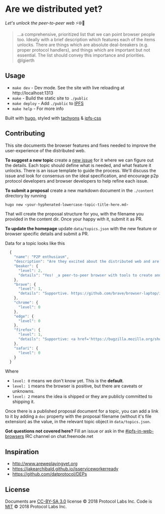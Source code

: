 # Are we distributed yet?

_Let's unlock the peer-to-peer web_ ⚡🌐🔑

> ...a comprehensive, prioritized list that we can point browser people too. Ideally with a brief description which features each of the items unlocks. There are things which are absolute deal-breakers (e.g. proper protocol handlers), and things which are important but not essential. The list should convey this importance and priorities.
> @lgierth

## Usage

- `make dev` - Dev mode. See the site with live reloading at http://localhost:1313
- `make` - Build the static site to `./public`
- `make deploy` - Add `./public` to [IPFS]
- `make help` - For more info

Built with [hugo], styled with [tachyons] & [ipfs-css]

## Contributing

This site documents the browser features and fixes needed to improve the user-experience of the distributed web.


**To suggest a new topic** create a [new issue](https://github.com/ipfs-shipyard/arewedistributedyet/issue) for it where we can figure out the details. Each topic should define what is needed, and what feature it unlocks. There is an issue template to guide the process. We'll discuss the issue and look for consensus on the ideal specification, and encourage p2p protocol developers and browser developers to help refine each issue.

**To submit a proposal** create a new markdown document in the `./content` directory by running

```sh
hugo new <your-hyphenated-lowercase-topic-title-here.md>
```

That will create the proposal structure for you, with the filename you provided in the content dir. Once your happy with it, submit it as PR.

**To update the homepage** update `data/topics.json` with the new feature or browser specific details and submit a PR.

Data for a topic looks like this

```js
  {
    "name": "P2P enthusiasm",
    "description": "Are they excited about the distributed web and are they publicly committed to making it happen?",
    "beaker": {
      "level": 2,
      "details": "Yes! _a peer-to-peer browser with tools to create and host websites. Don't just browse the Web, build it._ https://beakerbrowser.com"
    },
    "brave": {
      "level": 1,
      "details": "Supportive. https://github.com/brave/browser-laptop/issues/9556"
    },
    "chrome": {
      "level": 0
    },
    "edge": {
      "level": 0
    },
    "firefox": {
      "level": 1,
      "details": "Supportive: <a href='https://bugzilla.mozilla.org/show_bug.cgi?id=1435798'>https://bugzilla.mozilla.org/show_bug.cgi?id=1435798</a>"
    },
    "safari": {
      "level": 0
    }
  }
```

Where

- `level: 0` means we don't know yet. This is the **default**.
- `level: 1` means the browser is positive, but there are caveats or unknowns.
- `level: 2` means the idea is shipped or they are publicly committed to shipping it.

Once there is a published proposal document for a topic, you can add a link to it by adding a `doc` property with the proposal filename (without it's file extension) as the value, in the relevant topic object in `data/topics.json`.

**Got questions not covered here?** Fill an issue or ask in the  <a
href="https://webchat.freenode.net/?channels=%23ipfs-in-web-browsers&uio=d4">
#ipfs-in-web-browsers</a> IRC channel on chat.freenode.net

## Inspiration

- http://www.areweplayingyet.org
- https://jakearchibald.github.io/isserviceworkerready
- https://github.com/datprotocol/DEPs

## License

Documents are [CC-BY-SA 3.0] license © 2018 Protocol Labs Inc.
Code is [MIT](./LICENSE) © 2018 Protocol Labs Inc.

[IPFS]: https://ipfs.io
[hugo]: https://gohugo.io
[tachyons]: http://tachyons.io
[ipfs-css]: https://github.com/ipfs-shipyard/ipfs-css
[CC-BY-SA 3.0]: https://ipfs.io/ipfs/QmVreNvKsQmQZ83T86cWSjPu2vR3yZHGPm5jnxFuunEB9u
